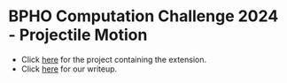 # BPHO Computation Challenge 2024 - Projectile Motion

- Click [here](https://github.com/sacreative10/BPHOComputationalChallenge/tree/ExtensionSphere) for the project containing the extension.
- Click [here](https://github.com/sacreative10/BPHOComputationalChallenge/tree/writeup) for our writeup.

